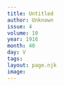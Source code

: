 ```yaml
---
title: Untitled
author: Unknown
issue: 4
volume: 10
year: 1916
month: 40
day: V
tags:
layout: page.njk
image:
---
```





